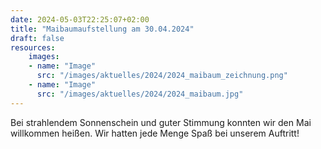 ```yaml
---
date: 2024-05-03T22:25:07+02:00
title: "Maibaumaufstellung am 30.04.2024"
draft: false
resources:
    images:
    - name: "Image"
      src: "/images/aktuelles/2024/2024_maibaum_zeichnung.png"
    - name: "Image"
      src: "/images/aktuelles/2024/2024_maibaum.jpg"
---
```


Bei strahlendem Sonnenschein und guter Stimmung konnten wir den Mai willkommen heißen.
Wir hatten jede Menge Spaß bei unserem Auftritt!